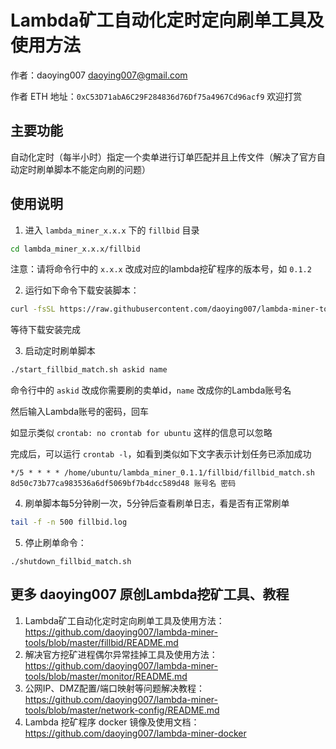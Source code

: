 # Lambda矿工自动化定时定向刷单工具及使用方法

作者：daoying007 <daoying007@gmail.com>

作者 ETH 地址：`0xC53D71abA6C29F284836d76Df75a4967Cd96acf9` 欢迎打赏

## 主要功能
自动化定时（每半小时）指定一个卖单进行订单匹配并且上传文件（解决了官方自动定时刷单脚本不能定向刷的问题）


## 使用说明

1. 进入 `lambda_miner_x.x.x` 下的 `fillbid` 目录
```bash
cd lambda_miner_x.x.x/fillbid
```
注意：请将命令行中的 `x.x.x` 改成对应的lambda挖矿程序的版本号，如 `0.1.2`

2. 运行如下命令下载安装脚本：
```bash
curl -fsSL https://raw.githubusercontent.com/daoying007/lambda-miner-tools/master/fillbid/install.sh | bash
```
等待下载安装完成


3. 启动定时刷单脚本
```bash
./start_fillbid_match.sh askid name
```
命令行中的 `askid` 改成你需要刷的卖单id，`name` 改成你的Lambda账号名

然后输入Lambda账号的密码，回车

如显示类似 `crontab: no crontab for ubuntu` 这样的信息可以忽略

完成后，可以运行 `crontab -l`，如看到类似如下文字表示计划任务已添加成功

`*/5 * * * * /home/ubuntu/lambda_miner_0.1.1/fillbid/fillbid_match.sh 8d50c73b77ca983536a6df5069bf7b4dcc589d48 账号名 密码`


4. 刷单脚本每5分钟刷一次，5分钟后查看刷单日志，看是否有正常刷单
```bash
tail -f -n 500 fillbid.log
```


5. 停止刷单命令：
```
./shutdown_fillbid_match.sh
```



## 更多 daoying007 原创Lambda挖矿工具、教程

1. Lambda矿工自动化定时定向刷单工具及使用方法：https://github.com/daoying007/lambda-miner-tools/blob/master/fillbid/README.md
2. 解决官方挖矿进程偶尔异常挂掉工具及使用方法：https://github.com/daoying007/lambda-miner-tools/blob/master/monitor/README.md
3. 公网IP、DMZ配置/端口映射等问题解决教程：https://github.com/daoying007/lambda-miner-tools/blob/master/network-config/README.md
4. Lambda 挖矿程序 docker 镜像及使用文档：https://github.com/daoying007/lambda-miner-docker